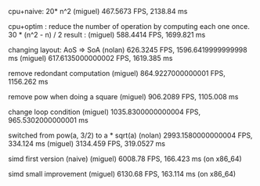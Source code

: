 cpu+naive: 20* n^2
(miguel) 467.5673 FPS, 2138.84 ms

cpu+optim : 
reduce the number of operation by computing each one once.
30 * (n^2 - n) / 2
result : 
(miguel) 588.4414 FPS, 1699.821 ms

changing layout: AoS => SoA
(nolan) 626.3245 FPS, 1596.6419999999998 ms
(miguel) 617.6135000000002 FPS, 1619.385 ms

remove redondant computation
(miguel) 864.9227000000001 FPS, 1156.262 ms

remove pow when doing a square
(miguel) 906.2089 FPS, 1105.008 ms

change loop condition
(miguel) 1035.8300000000004 FPS, 965.5302000000001 ms

switched from pow(a, 3/2) to a * sqrt(a)
(nolan) 2993.1580000000004 FPS, 334.124 ms
(miguel) 3134.459 FPS, 319.0527 ms

simd first version (naive)
(miguel) 6008.78 FPS, 166.423 ms (on x86_64)

simd small improvement
(miguel) 6130.68 FPS, 163.114 ms (on x86_64)
